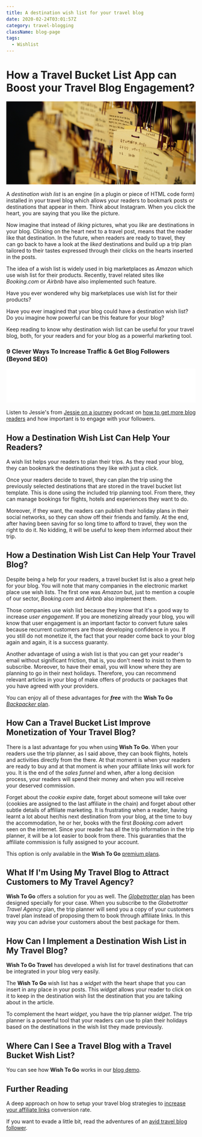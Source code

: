 ```yaml
---
title: A destination wish list for your travel blog
date: 2020-02-24T03:01:57Z
category: travel-blogging
className: blog-page
tags:
  - Wishlist
---
```


# How a Travel Bucket List App can Boost your Travel Blog Engagement?

![A Wish List for your Travel Blog - Photo by Lennart Jönsson on Unsplash](../../images/travel-blogging/travel-bucket-list.jpg)

A _destination wish list_ is an engine (in a plugin or piece of HTML code form) installed in your travel blog which allows your readers to bookmark posts or destinations that appear in them. Think about Instagram. When you click the heart, you are saying that you like the picture. 

Now imagine that instead of _liking_ pictures, what you _like_ are destinations in your blog. Clicking on the heart next to a travel post, means that the reader like that destination. In the future, when readers are ready to travel, they can go back to have a look at the _liked_ destinations and build up a trip plan tailored to their tastes expressed through their clicks on the hearts inserted in the posts.

The idea of a wish list is widely used in big marketplaces as _Amazon_ which use wish list for their products. Recently, travel related sites like _Booking.com_ or _Airbnb_ have also implemented such feature.

Have you ever wondered why big marketplaces use wish list for their products?

Have you ever imagined that your blog could have a destination wish list? Do you imagine how powerful can be this feature for your blog?

Keep reading to know why destination wish list can be useful for your travel blog, both, for your readers and for your blog as a powerful marketing tool. 

### 9 Clever Ways To Increase Traffic & Get Blog Followers (Beyond SEO)

<iframe style="border: none" src="//html5-player.libsyn.com/embed/episode/id/12968822/height/90/theme/custom/thumbnail/yes/direction/backward/render-playlist/no/custom-color/f30078/" height="90" width="100%" scrolling="no"  allowfullscreen webkitallowfullscreen mozallowfullscreen oallowfullscreen msallowfullscreen></iframe>

Listen to Jessie's from [Jessie on a journey](https://jessieonajourney.com) podcast on [how to get more blog readers](https://jessieonajourney.com/increase-traffic-get-blog-followers/?utm_source=newsletter&utm_medium=email&utm_campaign=the_profitable_travel_blogger_podcast_is_back_giveaway&utm_term=2020-04-14) and how important is to engage with your followers.

## How a Destination Wish List Can Help Your Readers?

A wish list helps your readers to plan their trips. As they read your blog, they can bookmark the destinations they like with just a click.

Once your readers decide to travel, they can plan the trip using the previously selected destinations that are stored in the travel bucket list template. This is done using the included trip planning tool. From there, they can manage bookings for flights, hotels and experiences they want to do.

Moreover, if they want, the readers can publish their holiday plans in their social networks, so they can show off their friends and family. At the end, after having been saving for so long time to afford to travel, they won the right to do it. No kidding, it will be useful to keep them informed about their trip.

## How a Destination Wish List Can Help Your Travel Blog?

Despite being a help for your readers, a travel bucket list is also a great help for your blog. You will note that many companies in the electronic market place use wish lists. The first one was _Amazon_ but, just to mention a couple of our sector, _Booking.com_ and _Airbnb_ also implement them.

Those companies use wish list because they know that it's a good way to increase _user engagement_. If you are monetizing already your blog, you will know that user engagement is an important factor to convert future sales because recurrent customers are those developing confidence in you. If you still do not monetize it, the fact that your reader come back to your blog again and again, it is a success guaranty.

Another advantage of using a wish list is that you can get your reader's email without significant friction, that is, you don't need to insist to them to subscribe. Moreover, to have their email, you will know where they are planning to go in their next holidays. Therefore, you can recommend relevant articles in your blog of make offers of products or packages that you have agreed with your providers.

You can enjoy all of these advantages for ***free*** with the **Wish To Go** [_Backpacker_ plan](/plans/).

## How Can a Travel Bucket List Improve Monetization of Your Travel Blog?

There is a last advantage for you when using **Wish To Go**. When your readers use the trip planner, as I said above, they can book flights, hotels and activities directly from the there. At that moment is when your readers are ready to buy and at that moment is when your affiliate links will work for you. It is the end of the _sales funnel_ and when, after a long decision process, your readers will spend their money and when you will receive your deserved commission.

Forget about the _cookie expire_ date, forget about someone will take over (cookies are assigned to the last affiliate in the chain) and forget about other subtle details of affiliate marketing. It is frustrating when a reader, having learnt a lot about her/his next destination from your blog, at the time to buy the accommodation, he or her, books with the first _Booking.com_ advert seen on the internet. Since your reader has all the trip information in the trip planner, it will be a lot easier to book from there. This guaranties that the affiliate commission is fully assigned to your account.

This option is only available in the **Wish To Go** [premium plans](/plans/).

## What If I'm Using My Travel Blog to Attract Customers to My Travel Agency?

**Wish To Go** offers a solution for you as well. The [_Globetrotter_ plan](/plans/) has been designed specially for your case. When you subscribe to the _Globetrotter Travel Agency_ plan, the trip planner will send you a copy of your customers travel plan instead of proposing them to book through affiliate links. In this way you can advise your customers about the best package for them.

## How Can I Implement a Destination Wish List in My Travel Blog?

**Wish To Go Travel** has developed a wish list for travel destinations that can be integrated in your blog very easily. 

The **Wish To Go** wish list has a _widget_ with the heart shape that you can insert in any place in your posts. This _widget_ allows your reader to click on it to keep in the destination wish list the destination that you are talking about in the article.

To complement the heart _widget_, you have the trip planner _widget_. The trip planner is a powerful tool that your readers can use to plan their holidays based on the destinations in the wish list they made previously.

## Where Can I See a Travel Blog with a Travel Bucket Wish List?

You can see how **Wish To Go** works in our [blog demo](/travel/). 

## Further Reading

A deep approach on how to setup your travel blog strategies to [increase your affiliate links](/travel-blog-monetization/how-to-improve-affiliate-marketing/) conversion rate.

If you want to evade a little bit, read the adventures of an [avid travel blog follower](/stories/joanna/).
